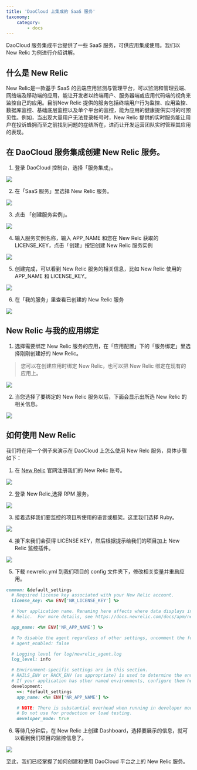 ```yaml
---
title: 'DaoCloud 上集成的 SaaS 服务'
taxonomy:
    category:
        - docs
---
```


DaoCloud 服务集成平台提供了一些 SaaS 服务，可供应用集成使用。我们以 New Relic 为例进行介绍讲解。

## 什么是 New Relic

New Relic是一款基于 SaaS 的云端应用监测与管理平台，可以监测和管理云端、网络端及移动端的应用，能让开发者以终端用户、服务器端或应用代码端的视角来监控自己的应用。目前New Relic 提供的服务包括终端用户行为监控、应用监控、数据库监控、基础底层监控以及单个平台的监控，能为应用的健康提供实时的可预见性。例如，当出现大量用户无法登录帐号时，New Relic 提供的实时服务能让用户在投诉蜂拥而至之前找到问题的症结所在，进而让开发运营团队实时管理其应用的表现。

## 在 DaoCloud 服务集成创建 New Relic 服务。

1. 登录 DaoCloud 控制台，选择「服务集成」。

  ![](0.png)

2. 在「SaaS 服务」里选择 New Relic 服务。

  ![](2.png)

3. 点击 「创建服务实例」。

  ![](3.png)

4. 输入服务实例名称，输入 APP_NAME 和您在 New Relc 获取的 LICENSE_KEY，点击「创建」按钮创建 New Relic 服务实例

  ![](4.png)

5. 创建完成，可以看到 New Relic 服务的相关信息，比如 New Relic 使用的 APP_NAME 和 LICENSE_KEY。

  ![](5.png)

6. 在「我的服务」里查看已创建的 New Relic 服务

  ![](6.png)

## New Relic 与我的应用绑定

1. 选择需要绑定 New Relic 服务的应用，在「应用配置」下的「服务绑定」里选择刚刚创建好的 New Relic。

  > 您可以在创建应用时绑定 New Relic，也可以把 New Relic 绑定在现有的应用上。

  ![](7.png)

2. 当您选择了要绑定的 New Relic 服务以后，下面会显示出所选 New Relic 的相关信息。

  ![](8.png)

## 如何使用 New Relic
我们将在用一个例子来演示在 DaoCloud 上怎么使用 New Relc 服务，具体步骤如下：

1. 在 [New Relic](https://newrelic.com/) 官网注册我们的 New Relic 账号。

  ![](1.png)

2. 登录 New Relic,选择 RPM 服务。

  ![](9.png)

3. 接着选择我们要监控的项目所使用的语言或框架。这里我们选择 Ruby。

  ![](10.png)

4. 接下来我们会获得 LICENSE KEY，然后根据提示给我们的项目加上 New Relic 监控插件。

  ![](11.png)

5. 下载 newrelic.yml 到我们项目的 config 文件夹下，修改相关变量并重启应用。

```ruby
common: &default_settings
  # Required license key associated with your New Relic account.
  license_key: <%= ENV['NR_LICENSE_KEY'] %>

  # Your application name. Renaming here affects where data displays in New
  # Relic.  For more details, see https://docs.newrelic.com/docs/apm/new-relic-apm/maintenance/renaming-applications

  app_name: <%= ENV['NR_APP_NAME'] %>

  # To disable the agent regardless of other settings, uncomment the following:
  # agent_enabled: false

  # Logging level for log/newrelic_agent.log
  log_level: info

  # Environment-specific settings are in this section.
  # RAILS_ENV or RACK_ENV (as appropriate) is used to determine the environment.
  # If your application has other named environments, configure them here.
  development:
    <<: *default_settings
    app_name: <%= ENV['NR_APP_NAME'] %>

    # NOTE: There is substantial overhead when running in developer mode.
    # Do not use for production or load testing.
    developer_mode: true
```

6. 等待几分钟后，在 New Relic 上创建 Dashboard，选择要展示的信息，就可以看到我们项目的监控信息了。

  ![](14.png)

至此，我们已经掌握了如何创建和使用 DaoCloud 平台之上的 New Relic 服务。